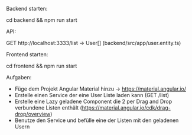 Backend starten:

cd backend && npm run start

API:

GET http://localhost:3333/list -> User[] (backend/src/app/user.entity.ts)

Frontend starten:

cd frontend && npm run start

Aufgaben:

- Füge dem Projekt Angular Material hinzu -> https://material.angular.io/
- Erstelle einen Service der eine User Liste laden kann (GET /list)
- Erstelle eine Lazy geladene Component die 2 per Drag and Drop verbundene Listen enthält (https://material.angular.io/cdk/drag-drop/overview)
- Benutze den Service und befülle eine der Listen mit den geladenen Usern
